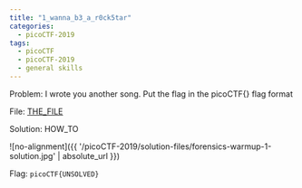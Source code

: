 ```yaml
---
title: "1_wanna_b3_a_r0ck5tar"
categories:
  - picoCTF-2019
tags:
  - picoCTF
  - picoCTF-2019
  - general skills
---
```


Problem: I wrote you another song. Put the flag in the picoCTF{} flag format

File: [THE_FILE](https://github.com/Yorzaren/ctf/raw/master/picoCTF-2019/problem-files/1-wanna-b3-a-r0ck5tar.txt "Download file")

Solution: HOW_TO

![no-alignment]({{ '/picoCTF-2019/solution-files/forensics-warmup-1-solution.jpg' | absolute_url }})


Flag: ```picoCTF{UNSOLVED}```